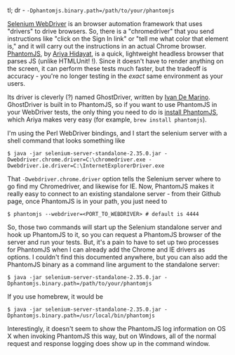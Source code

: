 

tl; dr - `-Dphantomjs.binary.path=/path/to/your/phantomjs`

[Selenium WebDriver](https://code.google.com/p/selenium/) is an
browser automation framework that uses "drivers" to drive
browsers. So, there is a "chromedriver" that you send instructions
like "click on the Sign In link" or "tell me what color that element
is," and it will carry out the instructions in an actual Chrome
browser. [PhantomJS](http://phantomjs.org/), by
[Ariya Hidayat](https://github.com/ariya), is a quick, lightweight
headless browser that parses JS (unlike HTMLUnit! !). Since it doesn't
have to render anything on the screen, it can perform these tests much
faster, but the tradeoff is accuracy - you're no longer testing in the
_exact_ same environment as your users.

Its driver is cleverly (?) named GhostDriver, written by
[Ivan De Marino](https://github.com/detro). GhostDriver is built in to
PhantomJS, so if you want to use PhantomJS in your WebDriver tests,
the only thing you need to do is
[install PhantomJS](http://phantomjs.org/download.html), which Ariya
makes very easy (for example, `brew install phantomjs`).

I'm using the Perl WebDriver bindings, and I start the selenium server
with a shell command that looks something like

    $ java -jar selenium-server-standalone-2.35.0.jar -Dwebdriver.chrome.driver=C:\chromedriver.exe -Dwebdriver.ie.driver=C:\InternetExplorerDriver.exe

That `-Dwebdriver.chrome.driver` option tells the Selenium server
where to go find my Chromedriver, and likewise for IE. Now, PhantomJS
makes it really easy to connect to an existing standalone server -
from their Github page, once PhantomJS is in your path, you just need
to

    $ phantomjs --webdriver=<PORT_TO_WEBDRIVER> # default is 4444

So, those two commands will start up the Selenium standalone server
and hook up PhantomJS to it, so you can request a PhantomJS browser of
the server and run your tests. But, it's a pain to have to set up two
processes for PhantomJS when I can already add the Chrome and IE
drivers as options. I couldn't find this documented anywhere, but you
can also add the PhantomJS binary as a command line argument to the
standalone server:

    $ java -jar selenium-server-standalone-2.35.0.jar -Dphantomjs.binary.path=/path/to/your/phantomjs

If you use homebrew, it would be

    $ java -jar selenium-server-standalone-2.35.0.jar -Dphantomjs.binary.path=/usr/local/bin/phantomjs

Interestingly, it doesn't seem to show the PhantomJS log information
on OS X when invoking PhantomJS this way, but on Windows, all of the
normal request and response logging does show up in the command window.
